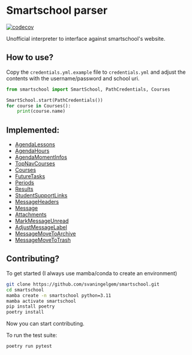 # Smartschool parser

[![codecov](https://codecov.io/gh/svaningelgem/smartschool/graph/badge.svg?token=U0A3H3K4L0)](https://codecov.io/gh/svaningelgem/smartschool)

Unofficial interpreter to interface against smartschool's website.

## How to use?

Copy the `credentials.yml.example` file to `credentials.yml` and adjust the contents with the username/password and school uri.

```python
from smartschool import SmartSchool, PathCredentials, Courses

SmartSchool.start(PathCredentials())
for course in Courses():
    print(course.name)
```

## Implemented:

- [AgendaLessons](src/smartschool/agenda.py)
- [AgendaHours](src/smartschool/agenda.py)
- [AgendaMomentInfos](src/smartschool/agenda.py)
- [TopNavCourses](src/smartschool/courses.py)
- [Courses](src/smartschool/courses.py)
- [FutureTasks](src/smartschool/objects.py)
- [Periods](src/smartschool/periods.py)
- [Results](src/smartschool/results.py)
- [StudentSupportLinks](src/smartschool/student_support.py)
- [MessageHeaders](src/smartschool/messages.py)
- [Message](src/smartschool/messages.py)
- [Attachments](src/smartschool/messages.py)
- [MarkMessageUnread](src/smartschool/messages.py)
- [AdjustMessageLabel](src/smartschool/messages.py)
- [MessageMoveToArchive](src/smartschool/messages.py)
- [MessageMoveToTrash](src/smartschool/messages.py)


## Contributing?
To get started (I always use mamba/conda to create an environment)
```bash
git clone https://github.com/svaningelgem/smartschool.git
cd smartschool
mamba create -n smartschool python=3.11
mamba activate smartschool
pip install poetry
poetry install
```
Now you can start contributing.

To run the test suite:
```bash
poetry run pytest
```
